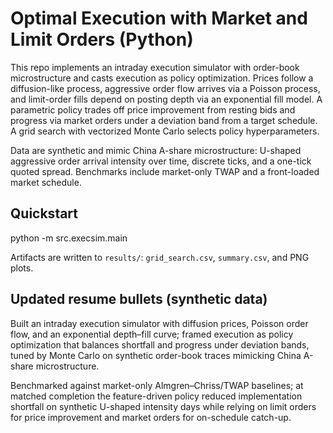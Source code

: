 # Optimal Execution with Market and Limit Orders (Python)

This repo implements an intraday execution simulator with order-book microstructure and casts execution as policy optimization. Prices follow a diffusion-like process, aggressive order flow arrives via a Poisson process, and limit-order fills depend on posting depth via an exponential fill model. A parametric policy trades off price improvement from resting bids and progress via market orders under a deviation band from a target schedule. A grid search with vectorized Monte Carlo selects policy hyperparameters.

Data are synthetic and mimic China A-share microstructure: U-shaped aggressive order arrival intensity over time, discrete ticks, and a one-tick quoted spread. Benchmarks include market-only TWAP and a front-loaded market schedule.

## Quickstart

python -m src.execsim.main

Artifacts are written to `results/`: `grid_search.csv`, `summary.csv`, and PNG plots.

## Updated resume bullets (synthetic data)

Built an intraday execution simulator with diffusion prices, Poisson order flow, and an exponential depth–fill curve; framed execution as policy optimization that balances shortfall and progress under deviation bands, tuned by Monte Carlo on synthetic order-book traces mimicking China A-share microstructure.

Benchmarked against market-only Almgren–Chriss/TWAP baselines; at matched completion the feature-driven policy reduced implementation shortfall on synthetic U-shaped intensity days while relying on limit orders for price improvement and market orders for on-schedule catch-up.
